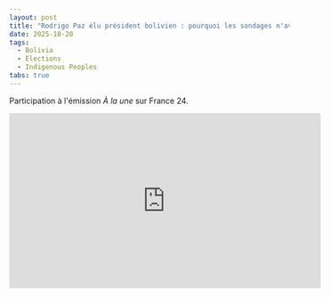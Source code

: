 ```yaml
---
layout: post
title: "Rodrigo Paz élu président bolivien : pourquoi les sondages n'avaient-ils rien vu venir ?"
date: 2025-10-20
tags:
  - Bolivia
  - Elections
  - Indigenous Peoples
tabs: true
---
```


Participation à l'émission *À la une* sur France 24.

<iframe width="560" height="315" src="https://www.youtube.com/embed/TlC2FVDYxlA?si=D-iEXFv-cL_FH7QV" title="YouTube video player" frameborder="0" allow="accelerometer; autoplay; clipboard-write; encrypted-media; gyroscope; picture-in-picture; web-share" referrerpolicy="strict-origin-when-cross-origin" allowfullscreen></iframe>
